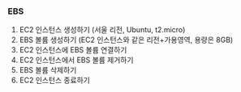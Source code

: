### EBS

1. EC2 인스턴스 생성하기 (서울 리전, Ubuntu, t2.micro)
2. EBS 볼륨 생성하기 (EC2 인스턴스와 같은 리전+가용영역, 용량은 8GB)
3. EC2 인스턴스에 EBS 볼륨 연결하기
4. EC2 인스턴스에서 EBS 볼륨 제거하기
5. EBS 볼륨 삭제하기
6. EC2 인스턴스 종료하기
